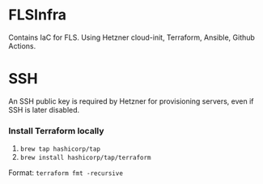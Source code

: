 # FLSInfra
Contains IaC for FLS. Using Hetzner cloud-init, Terraform, Ansible, Github Actions.

# SSH
An SSH public key is required by Hetzner for provisioning servers, even if SSH is later disabled.

### Install Terraform locally
1. `brew tap hashicorp/tap`
2. `brew install hashicorp/tap/terraform`

Format: `terraform fmt -recursive`